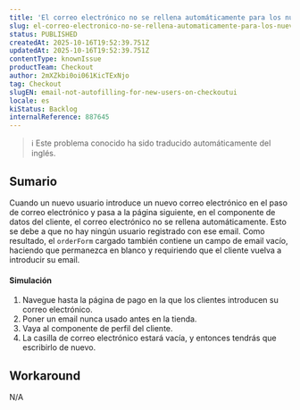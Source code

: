 ```yaml
---
title: 'El correo electrónico no se rellena automáticamente para los nuevos usuarios en el checkout-ui'
slug: el-correo-electronico-no-se-rellena-automaticamente-para-los-nuevos-usuarios-en-el-checkoutui
status: PUBLISHED
createdAt: 2025-10-16T19:52:39.751Z
updatedAt: 2025-10-16T19:52:39.751Z
contentType: knownIssue
productTeam: Checkout
author: 2mXZkbi0oi061KicTExNjo
tag: Checkout
slugEN: email-not-autofilling-for-new-users-on-checkoutui
locale: es
kiStatus: Backlog
internalReference: 887645
---
```


>ℹ️ Este problema conocido ha sido traducido automáticamente del inglés.

## Sumario


Cuando un nuevo usuario introduce un nuevo correo electrónico en el paso de correo electrónico y pasa a la página siguiente, en el componente de datos del cliente, el correo electrónico no se rellena automáticamente.
Esto se debe a que no hay ningún usuario registrado con ese email. Como resultado, el `orderForm` cargado también contiene un campo de email vacío, haciendo que permanezca en blanco y requiriendo que el cliente vuelva a introducir su email.


#### Simulación



1. Navegue hasta la página de pago en la que los clientes introducen su correo electrónico.
2. Poner un email nunca usado antes en la tienda.
3. Vaya al componente de perfil del cliente.
4. La casilla de correo electrónico estará vacía, y entonces tendrás que escribirlo de nuevo.

## Workaround


N/A



